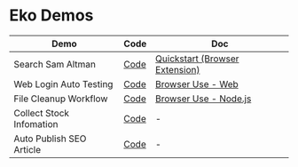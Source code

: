 # Eko Demos

| Demo     | Code     | Doc | 
|----------|----------|----------|
| Search Sam Altman    | [Code](https://github.com/FellouAI/eko-demos/tree/main/browser-extension-quickstart)   |[Quickstart (Browser Extension)](https://eko.fellou.ai/docs/getting-started/quickstart/)
| Web Login Auto Testing    | [Code]()   | [Browser Use - Web](https://eko.fellou.ai/docs/browseruse/browser-web/)
| File Cleanup Workflow    | [Code]()   | [Browser Use - Node.js](https://eko.fellou.ai/docs/computeruse/computer-node/)
| Collect Stock Infomation    | [Code](https://github.com/FellouAI/eko-demos/tree/main/browser-extension-stock)   | -
| Auto Publish SEO Article    | [Code]()   | -